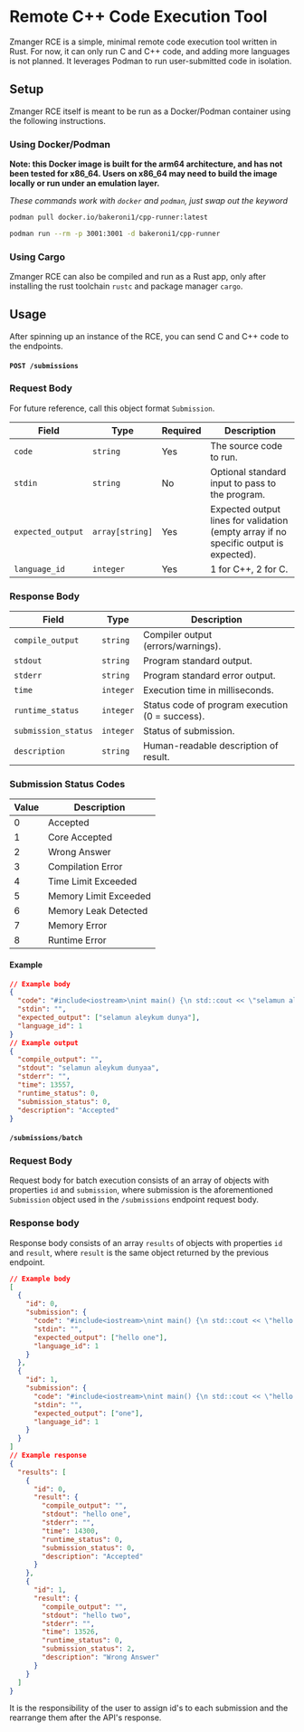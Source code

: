 # Remote C++ Code Execution Tool

Zmanger RCE is a simple, minimal remote code execution tool written in Rust. For now, it can only run C and C++ code, and adding more languages is not planned. It leverages Podman to run user-submitted code in isolation.

## Setup

Zmanger RCE itself is meant to be run as a Docker/Podman container using the following instructions.

### Using Docker/Podman

**Note: this Docker image is built for the arm64 architecture, and has not been tested for x86_64. Users on x86_64 may need to build the image locally or run under an emulation layer.**

*These commands work with `docker` and `podman`, just swap out the keyword*

```bash
podman pull docker.io/bakeroni1/cpp-runner:latest

podman run --rm -p 3001:3001 -d bakeroni1/cpp-runner
```

### Using Cargo

Zmanger RCE can also be compiled and run as a Rust app, only after installing the rust toolchain `rustc` and package manager `cargo`.

## Usage

After spinning up an instance of the RCE, you can send C and C++ code to the endpoints.

#### `POST /submissions`

### Request Body

For future reference, call this object format `Submission`.

| Field             | Type            | Required | Description                                           |
|------------------|-----------------|----------|-------------------------------------------------------|
| `code`           | `string`        | Yes      | The source code to run.                               |
| `stdin`          | `string`        | No       | Optional standard input to pass to the program.      |
| `expected_output`| `array[string]` | Yes       | Expected output lines for validation (empty array if no specific output is expected).     |
| `language_id`    | `integer`       | Yes      | 1 for C++, 2 for C.      |

### Response Body

| Field               | Type     | Description                                          |
|--------------------|----------|------------------------------------------------------|
| `compile_output`   | `string` | Compiler output (errors/warnings).                   |
| `stdout`           | `string` | Program standard output.                              |
| `stderr`           | `string` | Program standard error output.                        |
| `time`             | `integer`| Execution time in milliseconds.                       |
| `runtime_status`   | `integer`| Status code of program execution (0 = success).      |
| `submission_status`| `integer`| Status of submission. |
| `description`      | `string` | Human-readable description of result.                |

### Submission Status Codes

| Value | Description                |
|-------|---------------------------------|
| 0     | Accepted              | Accepted                        |
| 1     | Core Accepted                   |
| 2     | Wrong Answer                     |
| 3     | Compilation Error                |
| 4     | Time Limit Exceeded              |
| 5     | Memory Limit Exceeded            |
| 6     | Memory Leak Detected             |
| 7     | Memory Error                     |
| 8     | Runtime Error                    |

#### Example

```json
// Example body
{
  "code": "#include<iostream>\nint main() {\n std::cout << \"selamun aleykum dunya\"; return 0;}",
  "stdin": "",
  "expected_output": ["selamun aleykum dunya"],
  "language_id": 1
}
// Example output
{
  "compile_output": "",
  "stdout": "selamun aleykum dunyaa",
  "stderr": "",
  "time": 13557,
  "runtime_status": 0,
  "submission_status": 0,
  "description": "Accepted"
}
```

#### `/submissions/batch`

### Request Body

Request body for batch execution consists of an array of objects with properties `id` and `submission`, where submission is the aforementioned `Submission` object used in the `/submissions` endpoint request body.

### Response body

Response body consists of an array `results` of objects with properties `id` and `result`, where `result` is the same object returned by the previous endpoint.

```json
// Example body
[
  {
    "id": 0,
    "submission": {
      "code": "#include<iostream>\nint main() {\n std::cout << \"hello one\"; return 0;}",
      "stdin": "",
      "expected_output": ["hello one"],
      "language_id": 1
    }
  },
  {
    "id": 1,
    "submission": {
      "code": "#include<iostream>\nint main() {\n std::cout << \"hello two\"; return 0;}",
      "stdin": "",
      "expected_output": ["one"],
      "language_id": 1
    }
  }
]
// Example response
{
  "results": [
    {
      "id": 0,
      "result": {
        "compile_output": "",
        "stdout": "hello one",
        "stderr": "",
        "time": 14300,
        "runtime_status": 0,
        "submission_status": 0,
        "description": "Accepted"
      }
    },
    {
      "id": 1,
      "result": {
        "compile_output": "",
        "stdout": "hello two",
        "stderr": "",
        "time": 13526,
        "runtime_status": 0,
        "submission_status": 2,
        "description": "Wrong Answer"
      }
    }
  ]
}
```

It is the responsibility of the user to assign id's to each submission and the rearrange them after the API's response.